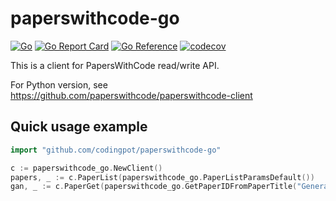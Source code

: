 # paperswithcode-go

[![Go](https://github.com/codingpot/paperswithcode-go/actions/workflows/go.yaml/badge.svg)](https://github.com/codingpot/paperswithcode-go/actions/workflows/go.yaml)
[![Go Report Card](https://goreportcard.com/badge/github.com/codingpot/paperswithcode-go)](https://goreportcard.com/report/github.com/codingpot/paperswithcode-go)
[![Go Reference](https://pkg.go.dev/badge/github.com/codingpot/paperswithcode-go.svg)](https://pkg.go.dev/github.com/codingpot/paperswithcode-go)
[![codecov](https://codecov.io/gh/codingpot/paperswithcode-go/branch/main/graph/badge.svg?token=MhzDKZOtWK)](https://codecov.io/gh/codingpot/paperswithcode-go)

This is a client for PapersWithCode read/write API.

For Python version, see https://github.com/paperswithcode/paperswithcode-client

## Quick usage example

```go
import "github.com/codingpot/paperswithcode-go"
```

```go
c := paperswithcode_go.NewClient()
papers, _ := c.PaperList(paperswithcode_go.PaperListParamsDefault())
gan, _ := c.PaperGet(paperswithcode_go.GetPaperIDFromPaperTitle("Generative Adversarial Networks"))
```
